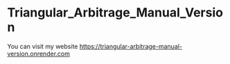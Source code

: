 ﻿# Triangular_Arbitrage_Manual_Version
You can visit my website https://triangular-arbitrage-manual-version.onrender.com
